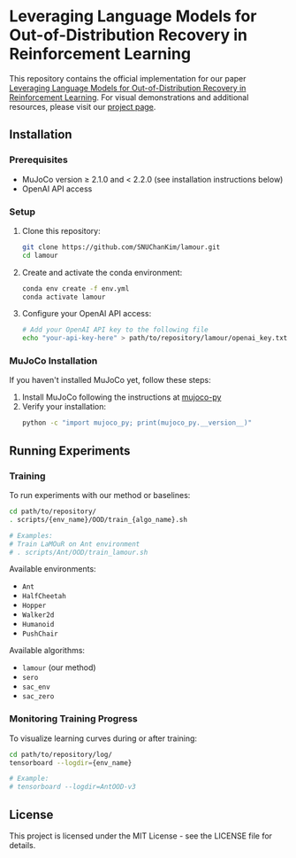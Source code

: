 # Leveraging Language Models for Out-of-Distribution Recovery in Reinforcement Learning

This repository contains the official implementation for our paper [Leveraging Language Models for Out-of-Distribution Recovery in Reinforcement Learning](https://arxiv.org/abs/2503.17125). For visual demonstrations and additional resources, please visit our [project page](https://lamour-rl.github.io/).

## Installation

### Prerequisites
- MuJoCo version ≥ 2.1.0 and < 2.2.0 (see installation instructions below)
- OpenAI API access

### Setup
1. Clone this repository:
   ```bash
   git clone https://github.com/SNUChanKim/lamour.git
   cd lamour
   ```

2. Create and activate the conda environment:
   ```bash
   conda env create -f env.yml
   conda activate lamour
   ```

3. Configure your OpenAI API access:
   ```bash
   # Add your OpenAI API key to the following file
   echo "your-api-key-here" > path/to/repository/lamour/openai_key.txt
   ```

### MuJoCo Installation
If you haven't installed MuJoCo yet, follow these steps:

1. Install MuJoCo following the instructions at [mujoco-py](https://github.com/openai/mujoco-py#install-mujoco)
2. Verify your installation:
   ```bash
   python -c "import mujoco_py; print(mujoco_py.__version__)"
   ```

## Running Experiments

### Training
To run experiments with our method or baselines:

```bash
cd path/to/repository/
. scripts/{env_name}/OOD/train_{algo_name}.sh

# Examples:
# Train LaMOuR on Ant environment
# . scripts/Ant/OOD/train_lamour.sh
```

Available environments:
- `Ant`
- `HalfCheetah`
- `Hopper`
- `Walker2d`
- `Humanoid`
- `PushChair`

Available algorithms:
- `lamour` (our method)
- `sero`
- `sac_env`
- `sac_zero`

### Monitoring Training Progress

To visualize learning curves during or after training:

```bash
cd path/to/repository/log/
tensorboard --logdir={env_name}

# Example:
# tensorboard --logdir=AntOOD-v3
```

<!-- ## Citing Our Work

If you find this work useful in your research, please consider citing:

```bibtex
@inproceedings{author2025lamour,
  title={Leveraging Language Models for Out-of-Distribution Recovery in Reinforcement Learning},
  author={Author, A. and Author, B.},
  booktitle={Conference},
  year={2025}
}
``` -->

## License

This project is licensed under the MIT License - see the LICENSE file for details.
<!-- 
## Acknowledgements

We thank the contributors of the baseline methods and the developers of the environments used in our experiments. -->
